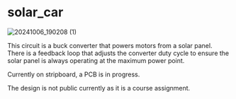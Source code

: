 # solar_car
![20241006_190208 (1)](https://github.com/user-attachments/assets/8429375f-b38d-4101-b26a-fb593ffa0a16)



This circuit is a buck converter that powers motors from a solar panel. There is a feedback loop that adjusts the converter duty cycle to ensure the solar panel is always operating at the maximum power point.

Currently on stripboard, a PCB is in progress.

The design is not public currently as it is a course assignment.
